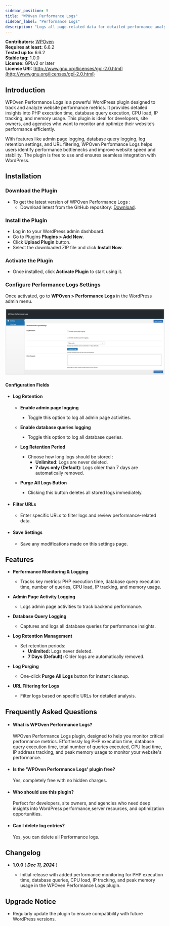 ```yaml
---
sidebar_position: 5
title: "WPOven Performance Logs"
sidebar_label: "Performance Logs"
description: "Logs all page-related data for detailed performance analysis."
---
```


**Contributors:** [WPOven](https://www.wpoven.com/)  
**Requires at least:** 6.6.2  
**Tested up to:** 6.6.2  
**Stable tag:** 1.0.0  
**License:** GPLv2 or later  
**License URI:** [http://www.gnu.org/licenses/gpl-2.0.html](http://www.gnu.org/licenses/gpl-2.0.html)

## Introduction

WPOven Performance Logs is a powerful WordPress plugin designed to track and analyze website performance metrics. It provides detailed insights into PHP execution time, database query execution, CPU load, IP tracking, and memory usage. This plugin is ideal for developers, site owners, and agencies who want to monitor and optimize their website’s performance efficiently.

With features like admin page logging, database query logging, log retention settings, and URL filtering, WPOven Performance Logs helps users identify performance bottlenecks and improve website speed and stability. The plugin is free to use and ensures seamless integration with WordPress.

## Installation

### Download the Plugin

- To get the latest version of WPOven Performance Logs :
  - Download letest from the GitHub repository: [Download](https://github.com/baseapp/wpoven_perflogs/releases).

### Install the Plugin

- Log in to your WordPress admin dashboard.
- Go to Plugins **Plugins > Add New**.
- Click **Upload Plugin** button.
- Select the downloaded ZIP file and click **Install Now**.

### Activate the Plugin

- Once installed, click **Activate Plugin** to start using it.

### Configure Performance Logs Settings

Once activated, go to **WPOven > Performance Logs** in the WordPress admin menu.

![Performance Logs Settings](./img/performance-logs/settings.png)

#### Configuration Fields 

- #### Log Retention 
    - **Enable admin page logging**  
      - Toggle this option to log all admin page activities.
  
    - **Enable database queries logging**  
      - Toggle this option to log all database queries.

    - **Log Retention Period**
      - Choose how long logs should be stored :
        - **Unlimited**: Logs are never deleted.
        - **7 days only (Default)**: Logs older than 7 days are automatically removed.

    - **Purge All Logs Button**  
      - Clicking this button deletes all stored logs immediately.

- #### Filter URLs
 
    - Enter specific URLs to filter logs and review performance-related data.


- #### Save Settings 
    - Save any modifications made on this settings page.

## Features

- **Performance Monitoring & Logging**
  - Tracks key metrics: PHP execution time, database query execution time, number of queries, CPU load, IP tracking, and memory usage.

- **Admin Page Activity Logging**
  - Logs admin page activities to track backend performance.

- **Database Query Logging**
  - Captures and logs all database queries for performance insights.

- **Log Retention Management**
  - Set retention periods:
    - **Unlimited:** Logs never deleted.
    - **7 Days (Default):** Older logs are automatically removed.

- **Log Purging**
  - One-click **Purge All Logs** button for instant cleanup.

- **URL Filtering for Logs**
  - Filter logs based on specific URLs for detailed analysis.




## Frequently Asked Questions

- #### What is WPOven Performance Logs?

    WPOven Performance Logs plugin, designed to help you monitor critical performance metrics. Effortlessly log PHP execution time, database query execution time, total    number of queries executed, CPU load time, IP address tracking, and peak memory usage to monitor your website's performance.

- #### Is the 'WPOven Performance Logs' plugin free?

    Yes, completely free with no hidden charges.

- #### Who should use this plugin?

    Perfect for developers, site owners, and agencies who need deep insights into WordPress performance,server resources, and optimization opportunities.

- #### Can I delete log entries?

    Yes, you can delete all Performance logs.

## Changelog

- **1.0.0** ( ***Dec 11, 2024*** )

    - Initial release with added performance monitoring for PHP execution time, database queries, CPU load, IP tracking, and peak memory usage in the WPOven Performance Logs plugin.

## Upgrade Notice

- Regularly update the plugin to ensure compatibility with future WordPress versions.
